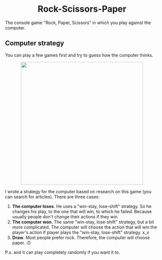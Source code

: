 <h1 align="center">
	Rock-Scissors-Paper
</h1>
The console game "Rock, Paper, Scissors" in which you play against the computer.
	
## Computer strategy
You can play a few games first and try to guess how the computer thinks.
<p align="center">
  <img src="https://i.imgur.com/mcoPRjG.gif" alt=""  width="400" />
</p>
I wrote a strategy for the computer based on research on this game (you can search for articles). There are three cases:

1. **The computer loses**. He uses a "win-stay, lose-shift" strategy. So he changes his play, to the one that will win, to which he failed. Because usually people don't change their actions if they win.
3. **The computer won**. The same "win-stay, lose-shift" strategy, but a bit more complicated. The computer will choose the action that will win the player's action if player plays the "win-stay, lose-shift" strategy. x_x
4. **Draw**. Most people prefer rock. Therefore, the computer will choose paper. :D

P.s. and it can play completely randomly if you want it to.
